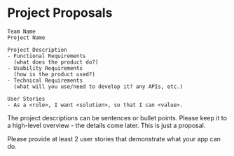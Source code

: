 # Project Proposals

```
Team Name
Project Name

Project Description
- Functional Requirements
  (what does the product do?)
- Usability Requirements
  (how is the product used?)
- Technical Requirements
  (what will you use/need to develop it? any APIs, etc.)

User Stories
- As a <role>, I want <solution>, so that I can <value>.
```

The project descriptions can be sentences or bullet points.
Please keep it to a high-level overview - the details come later.
This is just a proposal.

Please provide at least 2 user stories that demonstrate what your app can do.

